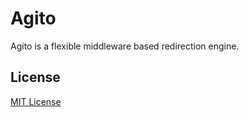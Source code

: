# Agito

Agito is a flexible middleware based redirection engine.

## License

[MIT License](LICENSE)
